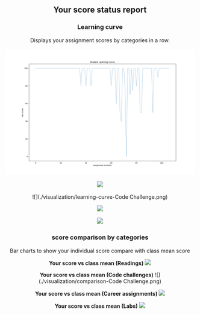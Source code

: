 <div align="center">

## Your score status report

### Learning curve

Displays your assignment scores by categories in a row.

![](./visualization/learn_curve.png)


![](./visualization/learning-curve-Career.png)


![](./visualization/learning-curve-Code Challenge.png)


![](./visualization/learning-curve-Lab.png)


![](./visualization/learning-curve-Read.png)

### score comparison by categories

Bar charts to show your individual score compare with class mean score

**Your score vs class mean (Readings)**
![](./visualization/comparison-Read.png)

**Your score vs class mean (Code challenges)**
![](./visualization/comparison-Code Challenge.png)

**Your score vs class mean (Career assignments)**
![](./visualization/comparison-Career.png)

**Your score vs class mean (Labs)**
![](./visualization/comparison-Lab.png)


</div>

